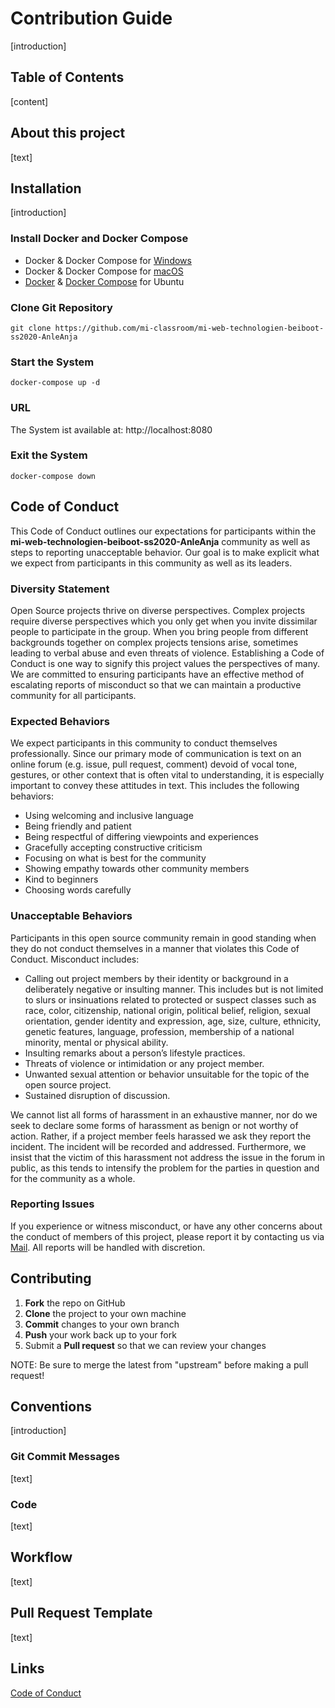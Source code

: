 # Contribution Guide

[introduction]

## Table of Contents

[content]

## About this project

[text]

## Installation

[introduction]

### Install Docker and Docker Compose
* Docker & Docker Compose for [Windows](https://docs.docker.com/docker-for-windows/install/)
* Docker & Docker Compose for [macOS](https://docs.docker.com/docker-for-mac/install/)
* [Docker](https://docs.docker.com/install/linux/docker-ce/ubuntu/) &
[Docker Compose](https://docs.docker.com/compose/install/#install-compose) for Ubuntu
  
### Clone Git Repository
`git clone https://github.com/mi-classroom/mi-web-technologien-beiboot-ss2020-AnleAnja`

### Start the System

`docker-compose up -d`
    
### URL

The System ist available at: http://localhost:8080
    
### Exit the System
    
`docker-compose down`

## Code of Conduct

This Code of Conduct outlines our expectations for participants within the
**mi-web-technologien-beiboot-ss2020-AnleAnja** community as well as steps to reporting unacceptable
behavior. Our goal is to make explicit what we expect from participants in this community as well as its
leaders.

### Diversity Statement

Open Source projects thrive on diverse perspectives. Complex projects require diverse perspectives which
you only get when you invite dissimilar people to participate in the group. When you bring people from
different backgrounds together on complex projects tensions arise, sometimes leading to verbal abuse and
even threats of violence. Establishing a Code of Conduct is one way to signify this project values the
perspectives of many. We are committed to ensuring participants have an effective method of escalating 
reports of misconduct so that we can maintain a productive community for all participants.

### Expected Behaviors

We expect participants in this community to conduct themselves professionally. Since our primary mode of
communication is text on an online forum (e.g. issue, pull request, comment) devoid of vocal tone,
gestures, or other context that is often vital to understanding, it is especially important to convey
these attitudes in text. This includes the following behaviors:

- Using welcoming and inclusive language
- Being friendly and patient
- Being respectful of differing viewpoints and experiences
- Gracefully accepting constructive criticism
- Focusing on what is best for the community
- Showing empathy towards other community members
- Kind to beginners
- Choosing words carefully

### Unacceptable Behaviors

Participants in this open source community remain in good standing when they do not conduct themselves
in a manner that violates this Code of Conduct. Misconduct includes:

- Calling out project members by their identity or background in a deliberately negative or insulting
manner. This includes but is not limited to slurs or insinuations related to protected or suspect
classes such as race, color, citizenship, national origin, political belief, religion,
sexual orientation, gender identity and expression, age, size, culture, ethnicity, genetic features,
language, profession, membership of a national minority, mental or physical ability.
- Insulting remarks about a person’s lifestyle practices.
- Threats of violence or intimidation or any project member.
- Unwanted sexual attention or behavior unsuitable for the topic of the open source project.
- Sustained disruption of discussion.

We cannot list all forms of harassment in an exhaustive manner, nor do we seek to declare some forms of
harassment as benign or not worthy of action. Rather, if a project member feels harassed we ask they
report the incident. The incident will be recorded and addressed. Furthermore, we insist that the
victim of this harassment not address the issue in the forum in public, as this tends to intensify the
problem for the parties in question and for the community as a whole.

### Reporting Issues

If you experience or witness misconduct, or have any other concerns about the conduct of members of this
project, please report it by contacting us via [Mail](mailto:anja_katharina.bertels@smail.th-koeln.de).
All reports will be handled with discretion.

## Contributing

 1. **Fork** the repo on GitHub
 2. **Clone** the project to your own machine
 3. **Commit** changes to your own branch
 4. **Push** your work back up to your fork
 5. Submit a **Pull request** so that we can review your changes

NOTE: Be sure to merge the latest from "upstream" before making a pull request!

## Conventions

[introduction]

### Git Commit Messages

[text]

### Code

[text]

## Workflow

[text]

## Pull Request Template

[text]

## Links

[Code of Conduct](https://github.com/todogroup/opencodeofconduct/blob/gh-pages/codeofconduct_redo.md)